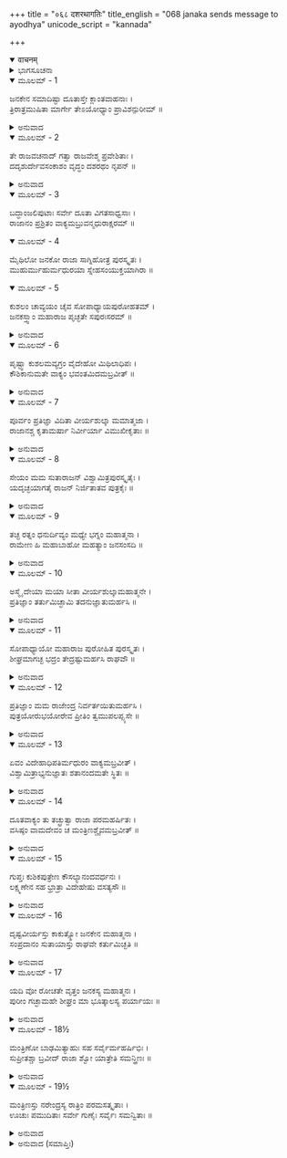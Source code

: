 +++
title = "०६८ दशरथागतिः"
title_english = "068 janaka sends message to ayodhya"
unicode_script = "kannada"

+++
<details open><summary>वाचनम्</summary>

<div class="audioEmbed"  caption="श्रीराम-हरिसीताराममूर्ति-घनपाठिभ्यां वचनम्" src="https://archive.org/download/Ramayana-recitation-Sriram-harisItArAmamUrti-Ghanapaati-v2/Kanda_1/Kanda_1_BK-068-Dasharatha_Agamanam.mp3"></div>
</details>



<details><summary>ಭಾಗಸೂಚನಾ</summary>

ಜನಕರಾಜನ ಸಂದೇಶ ಪಡೆದು ದಶರಥ ಮಹಾರಾಜನು ಮಂತ್ರಿಗಳೊಂದಿಗೆ ಮಿಥಿಲೆಗೆ ಹೊರಟಿದುದು
</details>

<details open><summary>ಮೂಲಮ್ - 1</summary>

ಜನಕೇನ ಸಮಾದಿಷ್ಟಾ ದೂತಾಸ್ತೇ ಕ್ಲಾಂತವಾಹನಾಃ ।  
ತ್ರಿರಾತ್ರಮುಷಿತಾ ಮಾರ್ಗೇ ತೇಽಯೋಧ್ಯಾಂ ಪ್ರಾವಿಶನ್ಪುರೀಮ್ ॥
</details>

<details><summary>ಅನುವಾದ</summary>

ಜನಕರಾಜನ ಅಪ್ಪಣೆ ಪಡೆದ ಸಚಿವರು ಮತ್ತು ರಾಜಭಟರು ಅಯೋಧ್ಯೆಗೆ ಹೊರಟರು. ದಾರಿಯಲ್ಲಿ ವಾಹನಗಳು ಬಳಲಿದ ಕಾರಣ ಮೂರು ದಿನ ವಿಶ್ರಾಂತಿ ಪಡೆದು ನಾಲ್ಕನೆಯ ದಿನ ಅವರು ಅಯೋಧ್ಯೆಗೆ ತಲುಪಿದರು.॥1॥
</details>

<details open><summary>ಮೂಲಮ್ - 2</summary>

ತೇ ರಾಜವಚನಾದ್ ಗತ್ವಾ ರಾಜವೇಶ್ಮ ಪ್ರವೇಶಿತಾಃ ।  
ದದೃಶುರ್ದೇವಸಂಕಾಶಂ ವೃದ್ಧಂ ದಶರಥಂ ನೃಪನ್ ॥
</details>

<details><summary>ಅನುವಾದ</summary>

ರಾಜಾಜ್ಞೆಯಂತೆ ಅವರು ಅರಮನೆಯನ್ನು ಪ್ರವೇಶಿಸಿ, ದೇವಸದೃಶನಾದ ತೇಜಸ್ವೀ ವೃದ್ಧ ದಶರಥರಾಜನ ದರ್ಶನ ಪಡೆದರು.॥2॥
</details>

<details open><summary>ಮೂಲಮ್ - 3</summary>

ಬದ್ಧಾಂಜಲಿಪುಟಾಃ ಸರ್ವೇ ದೂತಾ ವಿಗತಸಾಧ್ವಸಾಃ ।  
ರಾಜಾನಂ ಪ್ರಶ್ರಿತಂ ವಾಕ್ಯಮಬ್ರುವನ್ಮಧುರಾಕ್ಷರಮ್ ॥
</details>

<details open><summary>ಮೂಲಮ್ - 4</summary>

ಮೈಥಿಲೋ ಜನಕೋ ರಾಜಾ ಸಾಗ್ನಿಹೋತ್ರ ಪುರಸ್ಕೃತಃ ।  
ಮುಹುರ್ಮುಹುರ್ಮಧುರಯಾ ಸ್ನೇಹಸಂಯುಕ್ತಯಾಗಿರಾ ॥
</details>

<details open><summary>ಮೂಲಮ್ - 5</summary>

ಕುಶಲಂ ಚಾವ್ಯಯಂ ಚೈವ ಸೋಪಾಧ್ಯಾಯಪುರೋಹತಮ್ ।  
ಜನಕಸ್ತ್ವಾಂ ಮಹಾರಾಜ ಪೃಚ್ಛತೇ ಸಪುರಃಸರಮ್ ॥
</details>

<details><summary>ಅನುವಾದ</summary>

ಆ ಎಲ್ಲ ದೂತರು ಕೈಮುಗಿದುಕೊಂಡು ನಿರ್ಭಯರಾಗಿ ರಾಜನಲ್ಲಿ ಮಧುರವಾಗಿ, ವಿನಯದಿಂದ ಹೀಗೆ ಹೇಳಿದರು-ಮಹಾರಾಜರೇ! ಮಿಥಿಲಾಪತಿ ಜನಕ ರಾಜನು ಅಗ್ನಿಹೋತ್ರದ ಅಗ್ನಿಯನ್ನು ಮುಂದಿರಿಸಿಕೊಂಡು ಸ್ನೇಹಯುಕ್ತ ಮಧುರವಾಣಿಯಿಂದ ಸೇವಕರ ಸಹಿತ ನಿಮ್ಮ ಹಾಗೂ ನಿಮ್ಮ ಉಪಾಧ್ಯಾಯ ಮತ್ತು ಪುರೋಹಿತರ ಕ್ಷೇಮ ಸವಾಚಾರವನ್ನು ಪದೇ-ಪದೇ ಕೇಳಿರುವರು.॥3-5॥
</details>

<details open><summary>ಮೂಲಮ್ - 6</summary>

ಪೃಷ್ಟ್ವಾ ಕುಶಲಮವ್ಯಗ್ರಂ ವೈದೇಹೋ ಮಿಥಿಲಾಧಿಪಃ ।  
ಕೌಶಿಕಾನುಮತೇ ವಾಕ್ಯಂ ಭವಂತಮಿದಮಬ್ರವೀತ್ ॥
</details>

<details><summary>ಅನುವಾದ</summary>

ಈ ಪ್ರಕಾರ ನಮ್ರತಾಪೂರ್ವಕವಾಗಿ ಕುಶಲವನ್ನು ಕೇಳಿ ಮಿಥಿಲಾಪತಿ ವಿದೇಹರಾಜರು ಮಹರ್ಷಿ ವಿಶ್ವಾಮಿತ್ರರ ಅಪ್ಪಣೆಯಂತೆ ಈ ಸಂದೇಶವನ್ನು ಕಳಿಸಿರುವರು .॥6॥
</details>

<details open><summary>ಮೂಲಮ್ - 7</summary>

ಪೂರ್ವಂ ಪ್ರತಿಜ್ಞಾ ವಿದಿತಾ ವೀರ್ಯಶುಲ್ಕಾ ಮಮಾತ್ಮಜಾ ।  
ರಾಜಾನಶ್ಚ ಕೃತಾಮರ್ಷಾ ನಿರ್ವೀರ್ಯಾ ವಿಮುಖೀಕೃತಾಃ ॥
</details>

<details><summary>ಅನುವಾದ</summary>

ಮಹಾರಾಜರೇ! ನಾನು ಮೊದಲೇ ಮಾಡಿದ್ದ ಪ್ರತಿಜ್ಞೆಯ ಸಂಗತಿ ನಿಮಗೆ ತಿಳಿದಿರಬಹುದು. ನಾನು ನನ್ನ ಪುತ್ರಿಯ ವಿವಾಹಕ್ಕಾಗಿ ಪರಾಕ್ರಮವನ್ನೇ ವೀರ್ಯಶುಲ್ಕನಾಗಿ ನಿಯತಗೊಳಿಸಿದ್ದೆ. ಅದನ್ನು ಕೇಳಿ ಎಷ್ಟೋರಾಜರು ಅಸಹನೆಯಿಂದ ಬಂದು ಪರಾಕ್ರಮಹೀನರಾಗಿ ಮರಳಿ ಮನೆಗಳಿಗೆ ತೆರಳಿದರು.॥7॥
</details>

<details open><summary>ಮೂಲಮ್ - 8</summary>

ಸೇಯಂ ಮಮ ಸುತಾರಾಜನ್ ವಿಶ್ವಾಮಿತ್ರಪುರಸ್ಕೃತೈಃ ।  
ಯದೃಚ್ಛಯಾಗತೈ ರಾಜನ್ ನಿರ್ಜಿತಾತವ ಪುತ್ರಕೈಃ ॥
</details>

<details><summary>ಅನುವಾದ</summary>

ನರೇಶ್ವರರೇ! ವಿಶ್ವಾಮಿತ್ರರ ಜೊತೆಗೆ ಅಕಸ್ಮಾತ್ತಾಗಿ ತಿರುಗಾಡುತ್ತಾ ಬಂದಿರುವ ನಿಮ್ಮ ಪುತ್ರ ಶ್ರೀರಾಮನು ತನ್ನ ಪರಾಕ್ರಮದಿಂದ ನನ್ನ ಈ ಕನ್ಯೆಯನ್ನು ಗೆದ್ದುಕೊಂಡಿರುವನು.॥8॥
</details>

<details open><summary>ಮೂಲಮ್ - 9</summary>

ತಚ್ಛ ರತ್ನಂ ಧನುರ್ದಿವ್ಯಂ ಮಧ್ಯೇ ಭಗ್ನಂ ಮಹಾತ್ಮನಾ ।  
ರಾಮೇಣ ಹಿ ಮಹಾಬಾಹೋ ಮಹತ್ಯಾಂ ಜನಸಂಸದಿ ॥
</details>

<details><summary>ಅನುವಾದ</summary>

ಮಹಾಬಾಹೋ! ಮಹಾತ್ಮಾ ಶ್ರೀರಾಮನು ಮಹಾನ್ ಜನಸಮುದಾಯದ ನಡುವೆ ನನ್ನ ಬಳಿ ಇಟ್ಟಿದ್ದ ರತ್ನಸ್ವರೂಪ ದಿವ್ಯಬಿಲ್ಲನ್ನು ಮುರಿದುಬಿಟ್ಟನು.॥9॥
</details>

<details open><summary>ಮೂಲಮ್ - 10</summary>

ಅಸ್ಮೈ ದೇಯಾ ಮಯಾ ಸೀತಾ ವೀರ್ಯಶುಲ್ಕಾಮಹಾತ್ಮನೇ ।  
ಪ್ರತಿಜ್ಞಾಂ ತರ್ತುಮಿಚ್ಛಾಮಿ ತದನುಜ್ಞಾತುಮರ್ಹಸಿ ॥
</details>

<details><summary>ಅನುವಾದ</summary>

ಆದ್ದರಿಂದ ನಾನು ಈ ಮಹಾತ್ಮಾ ಶ್ರೀರಾಮಚಂದ್ರನಿಗೆ ನನ್ನ ವೀರ್ಯಶುಲ್ಕಾ ಕನ್ಯೆ ಸೀತೆಯನ್ನು ಕೊಡುವೆನು. ಹೀಗೆ ಮಾಡಿ ನಾನು ನನ್ನ ಪ್ರತಿಜ್ಞೆಯಿಂದ ಪಾರಾಗುವೆನು. ತಾವು ಇದಕ್ಕಾಗಿ ನನಗೆ ದಯಮಾಡಿ ಆಜ್ಞಾಪಿಸಿರಿ.॥10॥
</details>

<details open><summary>ಮೂಲಮ್ - 11</summary>

ಸೋಪಾಧ್ಯಾಯೋ ಮಹಾರಾಜ ಪುರೋಹಿತ ಪುರಸ್ಕೃತಃ ।  
ಶೀಘ್ರಮಾಗಚ್ಛ ಭದ್ರಂ ತೇದ್ರಷ್ಟುಮರ್ಹಸಿ ರಾಘವೌ ॥
</details>

<details><summary>ಅನುವಾದ</summary>

ಮಹಾರಾಜ! ನೀವು ತಮ್ಮ ಗುರುಗಳು ಹಾಗೂ ಪುರೋಹಿತರೊಂದಿಗೆ ಇಲ್ಲಿಗೆ ಶೀಘ್ರವಾಗಿ ಆಗಮಿಸಿ ತಮ್ಮ ಇಬ್ಬರು ಪುತ್ರರಾದ ರಘುಕುಲಭೂಷಣ ಶ್ರೀರಾಮ-ಲಕ್ಷ್ಮಣರನ್ನು ನೋಡಿರಿ. ನಿಮಗೆ ಮಂಗಳವಾಗಲಿ.॥11॥
</details>

<details open><summary>ಮೂಲಮ್ - 12</summary>

ಪ್ರತಿಜ್ಞಾಂ ಮಮ ರಾಜೇಂದ್ರ ನಿರ್ವರ್ತಯಿತುಮರ್ಹಸಿ ।  
ಪುತ್ರಯೋರುಭಯೋರೇವ ಪ್ರೀತಿಂ ತ್ವಮುಪಲಪ್ಸ್ಯಸೇ ॥
</details>

<details><summary>ಅನುವಾದ</summary>

ರಾಜೇಂದ್ರರೇ! ಇಲ್ಲಿಗೆ ಆಗಮಿಸಿ ತಾವು ನನ್ನ ಪ್ರತಿಜ್ಞೆಯನ್ನು ಪೂರ್ಣಗೊಳಿಸಿರಿ. ನೀವು ಇಲ್ಲಿಗೆ ಬರುವುದರಿಂದ ಇಬ್ಬರೂ ಪುತ್ರರ ವಿವಾಹ ಆನಂದವನ್ನು ಪಡೆಯುವಿರಿ.॥12॥
</details>

<details open><summary>ಮೂಲಮ್ - 13</summary>

ಏವಂ ವಿದೇಹಾಧಿಪತಿರ್ಮಧುರಂ ವಾಕ್ಯಮಬ್ರವೀತ್ ।  
ವಿಶ್ವಾಮಿತ್ರಾಭ್ಯನುಜ್ಞಾತಃ ಶತಾನಂದಮತೇ ಸ್ಥಿತಃ ॥
</details>

<details><summary>ಅನುವಾದ</summary>

ರಾಜನೇ! ಈ ಪ್ರಕಾರ ವಿದೇಹರಾಜನು ತಮ್ಮ ಬಳಿಗೆ ಈ ಶುಭ ಸಂದೇಶವನ್ನು ಕಳಿಸಿರುವನು. ಇದಕ್ಕಾಗಿ ಅವನಿಗೆ ವಿಶ್ವಾಮಿತ್ರರ ಆಜ್ಞೆ ಮತ್ತು ಶತಾನಂದರ ಸಮ್ಮತಿಯೂ ದೊರಕಿತ್ತು.॥13॥
</details>

<details open><summary>ಮೂಲಮ್ - 14</summary>

ದೂತವಾಕ್ಯಂ ತು ತಚ್ಛ್ರುತ್ವಾ ರಾಜಾ ಪರಮಹರ್ಷಿತಃ ।  
ವಸಿಷ್ಠಂ ವಾಮದೇವಂ ಚ ಮಂತ್ರಿಣಶ್ಚೈವಮಬ್ರವೀತ್ ॥
</details>

<details><summary>ಅನುವಾದ</summary>

ಸಂದೇಶವಾಹಕ ಮಂತ್ರಿಗಳ ಮಾತನ್ನು ಕೇಳಿ ದಶರಥರಾಜನು ಬಹಳ ಸಂತೋಷಗೊಂಡನು. ಅವನು ಮಹರ್ಷಿ ವಸಿಷ್ಠ, ವಾಮದೇವ ಹಾಗೂ ಇತರ ಮಂತ್ರಿಗಳಲ್ಲಿ ಹೇಳಿದನು.॥14॥
</details>

<details open><summary>ಮೂಲಮ್ - 15</summary>

ಗುಪ್ತಃ ಕುಶಿಕಪುತ್ರೇಣ ಕೌಸಲ್ಯಾನಂದವರ್ಧನಃ ।  
ಲಕ್ಷ್ಮಣೇನ ಸಹ ಭ್ರಾತ್ರಾ ವಿದೇಹೇಷು ವಸತ್ಯಸೌ ॥
</details>

<details><summary>ಅನುವಾದ</summary>

ಕುಶಿಕನಂದನ ವಿಶ್ವಾಮಿತ್ರರಿಂದ ಸುರಕ್ಷಿತನಾದ ಕೌಸಲ್ಯಾನಂದನವರ್ಧನ ಶ್ರೀರಾಮನು ತಮ್ಮ ಲಕ್ಷ್ಮಣನೊಂದಿಗೆ ವಿದೇಹ ದೇಶದಲ್ಲಿ ವಾಸಿಸುತ್ತಿರುವನು.॥15॥
</details>

<details open><summary>ಮೂಲಮ್ - 16</summary>

ದೃಷ್ಟವೀರ್ಯಸ್ತು ಕಾಕುತ್ಸ್ಥೋ ಜನಕೇನ ಮಹಾತ್ಮನಾ ।  
ಸಂಪ್ರದಾನಂ ಸುತಾಯಾಸ್ತು ರಾಘವೇ ಕರ್ತುಮಿಚ್ಛತಿ ॥
</details>

<details><summary>ಅನುವಾದ</summary>

ಅಲ್ಲಿ ಮಹಾತ್ಮಾ ಜನಕನು ಕಾಕುತ್ಸ್ಥ ಕುಲಭೂಷಣ ಶ್ರೀರಾಮನ ಪರಾಕ್ರಮವನ್ನು ಪ್ರತ್ಯಕ್ಷವಾಗಿ ನೋಡಿರುವನು. ಅದಕ್ಕಾಗಿ ಅವನು ತನ್ನ ಪುತ್ರಿ ಸೀತೆಯ ವಿವಾಹವನ್ನು ರಘುಕುಲರತ್ನ ಶ್ರೀರಾಮನೊಂದಿಗೆ ಮಾಡಲು ಬಯಸುತ್ತಿರುವನು.॥16॥
</details>

<details open><summary>ಮೂಲಮ್ - 17</summary>

ಯದಿ ವೋ ರೋಚತೇ ವೃತ್ತಂ ಜನಕಸ್ಯ ಮಹಾತ್ಮನಃ ।  
ಪುರೀಂ ಗಚ್ಛಾಮಹೇ ಶೀಘ್ರಂ ಮಾ ಭೂತ್ಕಾಲಸ್ಯ ಪರ್ಯಾಯಃ ॥
</details>

<details><summary>ಅನುವಾದ</summary>

ನಿಮ್ಮೆಲ್ಲರೂ ಇಷ್ಟಪಟ್ಟರೆ, ಸಮ್ಮತಿ ಇದ್ದರೆ ನಾವು ಜಾಗ್ರತೆಯಾಗಿ ಜನಕನ ಮಿಥಿಲಾಪುರಿಗೆ ಹೋಗೋಣ ಇದರಲ್ಲಿ ತಡಮಾಡುವುದು ಬೇಡ.॥17॥
</details>

<details open><summary>ಮೂಲಮ್ - 18½</summary>

ಮಂತ್ರಿಣೋ ಬಾಢಮಿತ್ಯಾಹುಃ ಸಹ ಸರ್ವೈರ್ಮಹರ್ಷಿಭಿಃ ।  
ಸುಪ್ರೀತಶ್ಚಾ ಬ್ರವೀದ್ ರಾಜಾ ಶ್ವೋ ಯಾತ್ರೇತಿ ಸಮನ್ತ್ರಿಣಃ ॥
</details>

<details><summary>ಅನುವಾದ</summary>

ಇದನ್ನು ಕೇಳಿ ಸಮಸ್ತ ಮಹರ್ಷಿಗಳ ಸಹಿತ ಮಂತ್ರಿಗಳು ‘ಬಹಳ ಒಳ್ಳೆಯದು’ ಎಂದು ಏಕಕಂಠದಿಂದ ಹೇಳಿ ಹೊರಡಲು ಸಮ್ಮತಿಸಿದರು. ರಾಜನು ಬಹಳ ಪ್ರಸನ್ನನಾಗಿ ಮಂತ್ರಿಗಳಲ್ಲಿ ನಾಳೆ ಬೆಳಿಗ್ಗೆಯೇ ಪ್ರಯಾಣ ಹೊರಡುವುದು ಎಂದು ಹೇಳಿದನು.॥18½॥
</details>

<details open><summary>ಮೂಲಮ್ - 19½</summary>

ಮಂತ್ರಿಣಸ್ತು ನರೇಂದ್ರಸ್ಯ ರಾತ್ರಿಂ ಪರಮಸತ್ಕೃತಾಃ ।  
ಊಚುಃ ಪಮುದಿತಾಃ ಸರ್ವೇ ಗುಣೈಃ ಸರ್ವೈಃ ಸಮನ್ವಿತಾಃ ॥
</details>

<details><summary>ಅನುವಾದ</summary>

ಮಹಾರಾಜಾ ದಶರಥನ ಎಲ್ಲ ಮಂತ್ರಿಗಳು ಸಮಸ್ತ ಸದ್ಗುಣಗಳಿಂದ ಸಂಪನ್ನರಾಗಿದ್ದರು. ರಾಜನು ಅವರನ್ನು ತುಂಬಾ ಸತ್ಕರಿಸಿದನು. ದಿಬ್ಬಣ ಹೊರಡುವ ಮಾತನ್ನು ಕೇಳಿ ಅವರು ಬಹಳ ಆನಂದದಿಂದ ರಾತ್ರಿಯನ್ನು ಕಳೆದರು.॥19½॥
</details>

<details><summary>ಅನುವಾದ (ಸಮಾಪ್ತಿಃ)</summary>

ವಾಲ್ಮೀಕಿ ವಿರಚಿತ ಆರ್ಷ ರಾಮಾಯಣ ಆದಿಕಾವ್ಯದ ಬಾಲಕಾಂಡದಲ್ಲಿ ಅರವತ್ತೆಂಟನೆಯ ಸರ್ಗ ಪೂರ್ಣವಾಯಿತು.॥68॥
</details>
